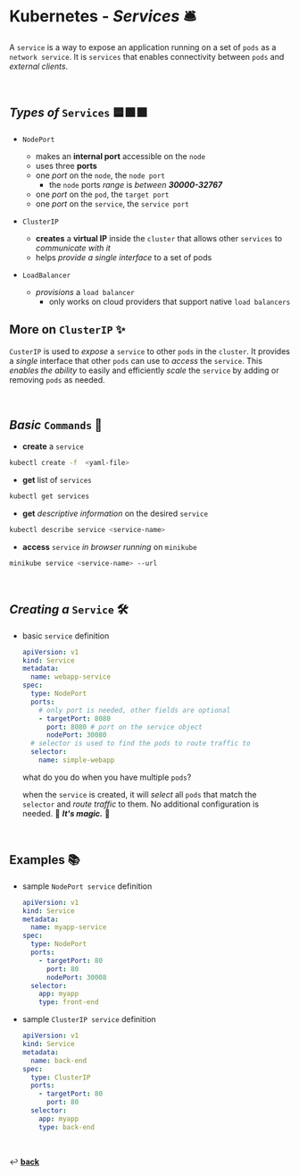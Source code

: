 # **Kubernetes** - ***Services*** 🛎️

A `service` is a way to expose an application running on a set of `pods` as a `network service`. It is `services` that enables connectivity between `pods` and *external clients*.

<br>

## ***Types*** *of* `Services` 🟦🟩🟪

* `NodePort`
  * makes an **internal port** accessible on the `node`
  * uses three **ports**
  * one *port* on the `node`, the `node port`
    * the `node` ports *range* is *between* ***30000-32767***
  * one *port* on the `pod`, the `target port`
  * one *port* on the `service`, the `service port`

* `ClusterIP`
  * **creates** a **virtual IP** inside the `cluster` that allows other `services` to *communicate with it*
  * helps *provide a single interface* to a set of pods

* `LoadBalancer`
  * *provisions* a `load balancer`
    * only works on cloud providers that support native `load balancers`

## **More** on `ClusterIP` ✨

`CusterIP` is used to *expose* a `service` to other `pods` in the `cluster`. It provides a *single*  interface that other `pods` can use to *access* the `service`. This *enables the ability* to easily and efficiently *scale* the `service` by adding or removing `pods` as needed.

<br>

## ***Basic*** `Commands` 📝

* **create** a `service`

```bash
kubectl create -f  <yaml-file>
```

* **get** list of `services`

```bash
kubectl get services
```

* **get** *descriptive information* on the desired `service`

```bash
kubectl describe service <service-name>
```

* **access** `service` *in browser running* on `minikube`

```bash
minikube service <service-name> --url
```

<br>

## ***Creating*** *a* `Service` 🛠️

* basic `service` definition

  ```yaml
  apiVersion: v1
  kind: Service
  metadata:
    name: webapp-service
  spec:
    type: NodePort
    ports:
      # only port is needed, other fields are optional 
      - targetPort: 8080
        port: 8080 # port on the service object
        nodePort: 30080 
    # selector is used to find the pods to route traffic to
    selector:
      name: simple-webapp
  ```

  what do you do when you have multiple `pods`?

  when the `service` is created, it will *select* all `pods` that match the `selector` and *route traffic* to them. No additional configuration is needed. 🌟 ***It's magic.*** 🌟

<br />

## **Examples** 📚

* sample `NodePort service` definition

  ```yaml
  apiVersion: v1 
  kind: Service
  metadata:
    name: myapp-service
  spec:
    type: NodePort
    ports:
      - targetPort: 80
        port: 80
        nodePort: 30008
    selector:
      app: myapp
      type: front-end
  ```

* sample `ClusterIP service` definition

  ```yaml
  apiVersion: v1
  kind: Service
  metadata:
    name: back-end
  spec:
    type: ClusterIP
    ports:
      - targetPort: 80
        port: 80
    selector:
      app: myapp
      type: back-end
  ```

<br>

↩️ [**back**](../)
